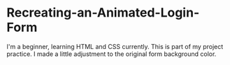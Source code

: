 # Recreating-an-Animated-Login-Form
I'm a beginner, learning HTML and CSS currently.
This is part of my project practice. I made a little adjustment to the original form background color.

